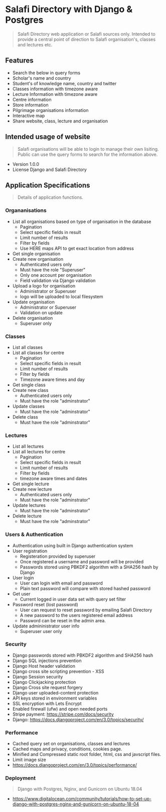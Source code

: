 # Salafi Directory with Django & Postgres

>Salafi Directory web application or Salafi sources only. Intended to provide a central point of direction to Salafi organisation's, classes and lectures etc.

## Features

- Search the below in query forms
- Scholar's name and country
- Student's of knowledge name, country and twitter
- Classes information with timezone aware
- Lecture Information with timezone aware
- Centre information
- Store information
- Pilgrimage organisations information
- Interactive map
- Share website, class, lecture and organisation

## Intended usage of website

> Salafi organisations will be able to login to manage their own lisiting. Public can use the query forms to search for the information above.

- Version 1.0.0
- License Django and Salafi Directory

## Application Specifications

> Details of application functions.

### Organanisations

- List all organisations based on type of organisation in the database
  - Pagination
  - Select specific fields in result
  - Limit number of results
  - Filter by fields
  - Use HERE maps API to get exact location from address
- Get single organisation
- Create new organisation
  - Authenticated users only
  - Must have the role "Superuser"
  - Only one account per organisation
  - Field validation via Django validation
- Upload a logo for organisation
  - Administrator or Superuser
  - logo will be uploaded to local filesystem
- Update organisation
  - Administrator or Superuser
  - Validation on update
- Delete organisation
  - Superuser only

### Classes

- List all classes
- List all classes for centre
  - Pagination
  - Select specific fields in result
  - Limit number of results
  - Filter by fields
  - Timezone aware times and day
- Get single class
- Create new class
  - Authenticated users only
  - Must have the role "adminstrator"
- Update classes
  - Must have the role "adminstrator"
- Delete class
  - Must have the role "adminstrator"

### Lectures

- List all lectures
- List all lectures for centre
  - Pagination
  - Select specific fields in result
  - Limit number of results
  - Filter by fields
  - timezone aware times and dates
- Get single lecture
- Create new lecture
  - Authenticated users only
  - Must have the role "adminstrator"
- Update lectures
  - Must have the role "adminstrator"
- Delete lecture
  - Must have the role "adminstrator"

### Users & Authentication
- Authentication using built in Django authentication system
- User registration
  - Registeration provided by superuser
  - Once registered a username and password will be provided
  - Passwords stored using PBKDF2 algorithm with a SHA256 hash by Django
- User login
  - User can login with email and password
  - Plain text password will compare with stored hashed password
- Get user
  - Current logged in user data set with query set filter
- Password reset (lost password)
  - User can request to reset password by emailing Salafi Directory
  - A new password to the users registered email address
  - Password can be reset in the admin area.
- Update admininistrator user info
  - Superuser user only

### Security
- Django passwords stored with PBKDF2 algorithm and SHA256 hash
- Django SQL injections prevention
- Django Host header validation
- Django cross site scripting prevention - XSS
- Django Session security
- Django Clickjacking protection
- Django Cross site request forgery
- Django user uploaded-content protection
- API keys stored in environment variables
- SSL encryption with Lets Encrypt
- Enabled firewall (ufw) and open needed ports
- Stripe payment: https://stripe.com/docs/security
- Django: https://docs.djangoproject.com/en/3.0/topics/security/

### Performance
- Cached query set on organisations, classes and lectures
- Cached maps and privacy, conditions, cookies page.
- Minified and Compressed static root folder, html, css and javscript files.
- Limit image size
- https://docs.djangoproject.com/en/3.0/topics/performance/

### Deployment
> Django with Postgres, Nginx, and Gunicorn on Ubuntu 18.04
- https://www.digitalocean.com/community/tutorials/how-to-set-up-django-with-postgres-nginx-and-gunicorn-on-ubuntu-18-04